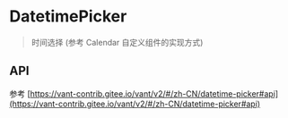 # DatetimePicker

> 时间选择 (参考 Calendar 自定义组件的实现方式)

## API

参考 [https://vant-contrib.gitee.io/vant/v2/#/zh-CN/datetime-picker#api](https://vant-contrib.gitee.io/vant/v2/#/zh-CN/datetime-picker#api)

